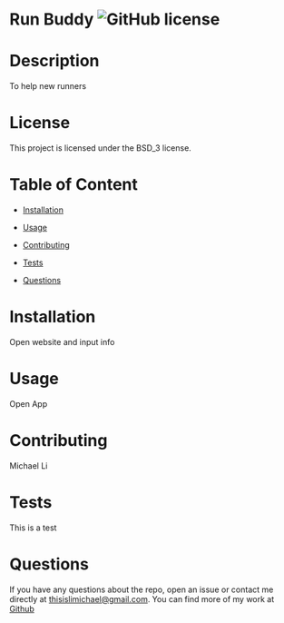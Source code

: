 # Run Buddy ![GitHub license](https://img.shields.io/badge/license-BSD_3-blue.svg)

# Description
To help new runners 
# License
This project is licensed under the BSD_3 license.

# Table of Content

* [Installation](#installation)

* [Usage](#usage)

* [Contributing](#contributing)

* [Tests](#tests)

* [Questions](#questions)

# Installation
Open website and input info
# Usage
Open App
# Contributing
Michael Li
# Tests
This is a test

# Questions 
If you have any questions about the repo, open an issue or contact me directly at thisislimichael@gmail.com. 
You can find more of my work at [Github](https://github.com/limichael97)
  